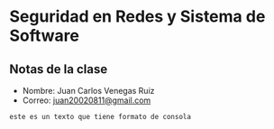 # Seguridad en Redes y Sistema de Software

## Notas de la clase 

- Nombre: Juan Carlos Venegas Ruiz
- Correo: juan20020811@gmail.com

```
este es un texto que tiene formato de consola
```